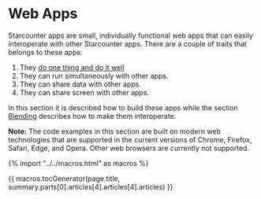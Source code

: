 # Web Apps

Starcounter apps are small, individually functional web apps that can easily interoperate with other Starcounter apps. There are a couple of traits that belongs to these apps:

1. They [do one thing and do it well](https://en.wikipedia.org/wiki/Unix_philosophy#Do_One_Thing_and_Do_It_Well)
2. They can run simultaneously with other apps.
3. They can share data with other apps.
4. They can share screen with other apps.

In this section it is described how to build these apps while the section [Blending](../blending) describes how to make them interoperate.

**Note:** The code examples in this section are built on modern web technologies that are supported in the current versions of Chrome, Firefox, Safari, Edge, and Opera. Other web browsers are currently not supported. 

{% import "../../macros.html" as macros %}

{{ macros.tocGenerator(page.title, summary.parts[0].articles[4].articles[4].articles) }}
